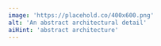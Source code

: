 ```yaml
---
image: 'https://placehold.co/400x600.png'
alt: 'An abstract architectural detail'
aiHint: 'abstract architecture'
---
```

